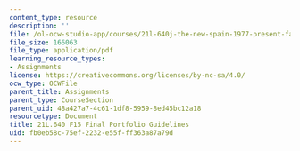 ```yaml
---
content_type: resource
description: ''
file: /ol-ocw-studio-app/courses/21l-640j-the-new-spain-1977-present-fall-2015/fb0eb58c75ef2232e55fff363a87a79d_MIT21L_640JF15_Portfolio.pdf
file_size: 166063
file_type: application/pdf
learning_resource_types:
- Assignments
license: https://creativecommons.org/licenses/by-nc-sa/4.0/
ocw_type: OCWFile
parent_title: Assignments
parent_type: CourseSection
parent_uid: 48a427a7-4c61-1df8-5959-8ed45bc12a18
resourcetype: Document
title: 21L.640 F15 Final Portfolio Guidelines
uid: fb0eb58c-75ef-2232-e55f-ff363a87a79d
---
```

